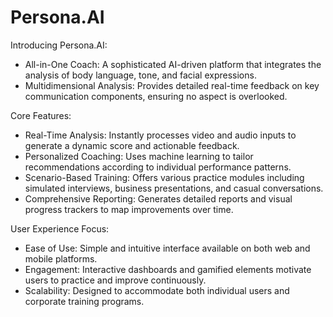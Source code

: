 # Persona.AI

Introducing Persona.AI:
- All-in-One Coach: A sophisticated AI-driven platform that integrates the analysis of body language, tone, and facial expressions.
- Multidimensional Analysis: Provides detailed real-time feedback on key communication components, ensuring no aspect is overlooked.

Core Features:
- Real-Time Analysis: Instantly processes video and audio inputs to generate a dynamic score and actionable feedback.
- Personalized Coaching: Uses machine learning to tailor recommendations according to individual performance patterns.
- Scenario-Based Training: Offers various practice modules including simulated interviews, business presentations, and casual conversations.
- Comprehensive Reporting: Generates detailed reports and visual progress trackers to map improvements over time.

User Experience Focus:
- Ease of Use: Simple and intuitive interface available on both web and mobile platforms.
- Engagement: Interactive dashboards and gamified elements motivate users to practice and improve continuously.
- Scalability: Designed to accommodate both individual users and corporate training programs.
